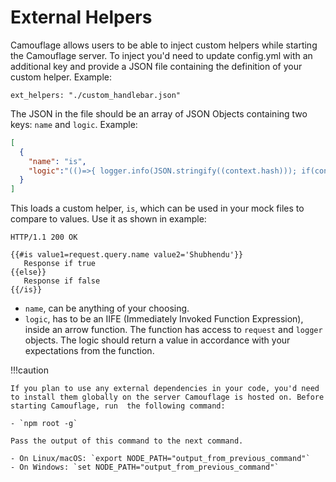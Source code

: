 # External Helpers

Camouflage allows users to be able to inject custom helpers while starting the Camouflage server. To inject you'd need to update config.yml with an additional key and provide a JSON file containing the definition of your custom helper. Example:

```
ext_helpers: "./custom_handlebar.json"
```

The JSON in the file should be an array of JSON Objects containing two keys: `name` and `logic`. Example:

```json
[
  {
    "name": "is",
    "logic":"(()=>{ logger.info(JSON.stringify((context.hash))); if(context.hash.value1===context.hash.value2) {return context.fn(this);} else {return context.inverse(this);} })()"
  }
]
```

This loads a custom helper, `is`, which can be used in your mock files to compare to values. Use it as shown in example:

```
HTTP/1.1 200 OK

{{#is value1=request.query.name value2='Shubhendu'}}
   Response if true
{{else}}
   Response if false
{{/is}}
```

- `name`, can be anything of your choosing.
- `logic`, has to be an IIFE (Immediately Invoked Function Expression), inside an arrow function. The function has access to `request` and `logger` objects. The logic should return a value in accordance with your expectations from the function.

!!!caution
    
    If you plan to use any external dependencies in your code, you'd need to install them globally on the server Camouflage is hosted on. Before starting Camouflage, run  the following command:
    
    - `npm root -g`
    
    Pass the output of this command to the next command.
     
    - On Linux/macOS: `export NODE_PATH="output_from_previous_command"`
    - On Windows: `set NODE_PATH="output_from_previous_command"`
    
